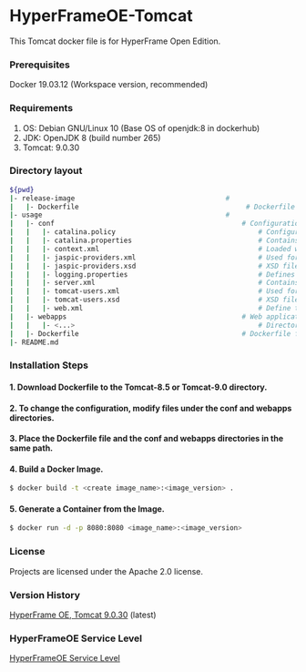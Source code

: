 # HyperFrameOE-Tomcat

This Tomcat docker file is for HyperFrame Open Edition.

### Prerequisites

Docker 19.03.12 (Workspace version, recommended)

### Requirements

1) OS: Debian GNU/Linux 10 (Base OS of openjdk:8 in dockerhub)
2) JDK: OpenJDK 8 (build number 265) 
3) Tomcat: 9.0.30

### Directory layout                                                         

```bash                                                                             
${pwd}                                                                       
|- release-image                                     #                                                     
|   |- Dockerfile                                         # Dockerfile versions (v20.3, v20.4, etc.)
|- usage                                             #                                                     
|   |- conf                                              # Configuration files
|   |   |- catalina.policy                                   # Configuration file for Tomcat's security policy permissions
|   |   |- catalina.properties                               # Contains shared definitions such as servers, shared loaders, and JARs that are searched when the server starts
|   |   |- context.xml                                       # Loaded when running the application
|   |   |- jaspic-providers.xml                              # Used for jaspic-providers.xml
|   |   |- jaspic-providers.xsd                              # XSD file for jaspic-providers.xml
|   |   |- logging.properties                                # Defines logging properties of Tomcat instance.
|   |   |- server.xml                                        # Contains important information such as IP address and virtual host and context path
|   |   |- tomcat-users.xml                                  # Used for authentication and approval according to role-based definitions
|   |   |- tomcat-users.xsd                                  # XSD file for tomcat-users.xml
|   |   |- web.xml                                           # Define the default values ​​for all applications when the Tomcat instance is started
|   |- webapps                                           # Web applications that are basically provided by Tomcat binary files.
|   |   |- <...>                                             # Directories in webapps directory
|   |- Dockerfile                                        # Dockerfile for user desired setting created using base tomcat image above                                
|- README.md                                                   
```              

### Installation Steps

#### 1. Download Dockerfile to the Tomcat-8.5 or Tomcat-9.0 directory.

#### 2. To change the configuration, modify files under the conf and webapps directories.

#### 3. Place the Dockerfile file and the conf and webapps directories in the same path.

#### 4. Build a Docker Image.

```bash
$ docker build -t <create image_name>:<image_version> .
```

#### 5. Generate a Container from the Image.

```bash
$ docker run -d -p 8080:8080 <image_name>:<image_version>
```

### License

Projects are licensed under the Apache 2.0 license.

### Version History

[HyperFrame OE, Tomcat 9.0.30](https://github.com/TmaxSoftOfficial/HyperFrameOE-Tomcat/blob/master/release-image/Dockerfile "dockerfile link") (latest)

### HyperFrameOE Service Level

[HyperFrameOE Service Level](https://github.com/TmaxSoftOfficial/HyperFrameOE-About/blob/master/ServiceLevel.md)


